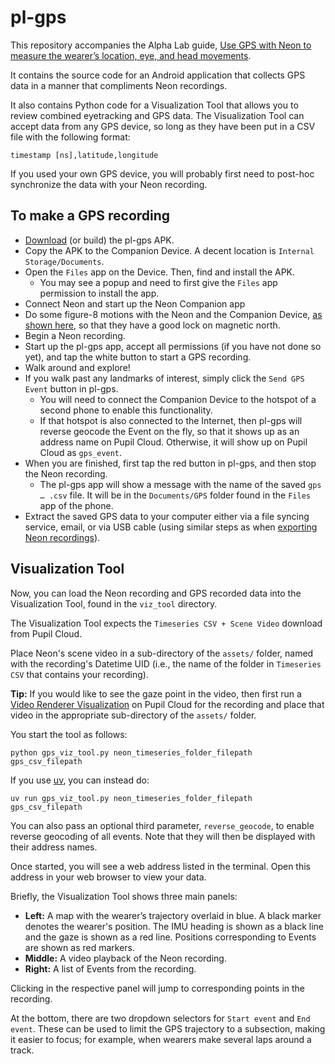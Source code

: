 # pl-gps

This repository accompanies the Alpha Lab guide, [Use GPS with Neon to measure the wearer’s location, eye, and head movements](https://docs.pupil-labs.com/alpha-lab/gps/).

It contains the source code for an Android application that collects GPS data in a manner that compliments Neon recordings.

It also contains Python code for a Visualization Tool that allows you to review combined eyetracking and GPS data. The Visualization Tool can accept data from any GPS device, so long as they have been put in a CSV file with the following format:

```
timestamp [ns],latitude,longitude
```

If you used your own GPS device, you will probably first need to post-hoc synchronize the data with your Neon recording.

## To make a GPS recording

- [Download](https://drive.google.com/file/d/1tpHiajhlC_T1GSwG-vWQ0D9RSdKAXC0t/view?usp=sharing) (or build) the pl-gps APK.
- Copy the APK to the Companion Device. A decent location is `Internal Storage/Documents`.
- Open the `Files` app on the Device. Then, find and install the APK.
  - You may see a popup and need to first give the `Files` app permission to install the app.
- Connect Neon and start up the Neon Companion app
- Do some figure-8 motions with the Neon and the Companion Device, [as shown here](https://docs.pupil-labs.com/neon/data-collection/calibrating-the-imu/), so that they have a good lock on magnetic north.
- Begin a Neon recording.
- Start up the pl-gps app, accept all permissions (if you have not done so yet), and tap the white button to start a GPS recording.
- Walk around and explore!
- If you walk past any landmarks of interest, simply click the `Send GPS Event` button in pl-gps.
  - You will need to connect the Companion Device to the hotspot of a second phone to enable this functionality.
  - If that hotspot is also connected to the Internet, then pl-gps will reverse geocode the Event on the fly, so that it shows up as an address name on Pupil Cloud. Otherwise, it will show up on Pupil Cloud as `gps_event`.
- When you are finished, first tap the red button in pl-gps, and then stop the Neon recording.
  - The pl-gps app will show a message with the name of the saved `gps … .csv` file. It will be in the `Documents/GPS` folder found in the `Files` app of the phone.
- Extract the saved GPS data to your computer either via a file syncing service, email, or via USB cable (using similar steps as when [exporting Neon recordings](https://docs.pupil-labs.com/neon/data-collection/transfer-recordings-via-usb/)).

## Visualization Tool

Now, you can load the Neon recording and GPS recorded data into the Visualization Tool, found in the `viz_tool` directory.

The Visualization Tool expects the `Timeseries CSV + Scene Video` download from Pupil Cloud.

Place Neon's scene video in a sub-directory of the `assets/` folder, named with the recording's Datetime UID (i.e., the name of the folder in `Timeseries CSV` that contains your recording).

**Tip:** If you would like to see the gaze point in the video, then first run a [Video Renderer Visualization](https://docs.pupil-labs.com/neon/pupil-cloud/visualizations/video-renderer/) on Pupil Cloud for the recording and place that video in the appropriate sub-directory of the `assets/` folder.

You start the tool as follows:

```
python gps_viz_tool.py neon_timeseries_folder_filepath gps_csv_filepath
```

If you use [uv](https://docs.astral.sh/uv/), you can instead do:

```
uv run gps_viz_tool.py neon_timeseries_folder_filepath gps_csv_filepath
```

You can also pass an optional third parameter, `reverse_geocode`, to enable reverse geocoding of all events. Note that they will then be displayed with their address names.

Once started, you will see a web address listed in the terminal. Open this address in your web browser to view your data.

Briefly, the Visualization Tool shows three main panels:

- **Left:** A map with the wearer’s trajectory overlaid in blue. A black marker denotes the wearer's position. The IMU heading is shown as a black line and the gaze is shown as a red line. Positions corresponding to Events are shown as red markers.
- **Middle:** A video playback of the Neon recording.
- **Right:** A list of Events from the recording.

Clicking in the respective panel will jump to corresponding points in the recording.

At the bottom, there are two dropdown selectors for `Start event` and `End event`. These can be used to limit the GPS trajectory to a subsection, making it easier to focus; for example, when wearers make several laps around a track.
